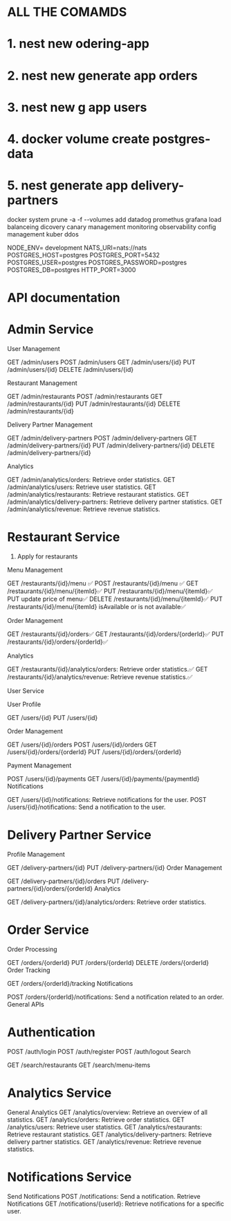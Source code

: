 #   ALL THE COMAMDS

# 1. nest new odering-app
# 2. nest new generate app orders
# 3. nest new g app users
# 4. docker volume create postgres-data
# 5. nest generate app delivery-partners

 docker system prune -a -f --volumes
 add datadog promethus grafana
 load balanceing
 dicovery
 canary management
 monitoring observability
 config management
 kuber
 ddos
 
NODE_ENV= development
NATS_URI=nats://nats
POSTGRES_HOST=postgres
POSTGRES_PORT=5432
POSTGRES_USER=postgres
POSTGRES_PASSWORD=postgres
POSTGRES_DB=postgres
HTTP_PORT=3000

# API documentation

# Admin Service

User Management

GET /admin/users
POST /admin/users
GET /admin/users/{id}
PUT /admin/users/{id}
DELETE /admin/users/{id}

Restaurant Management

GET /admin/restaurants
POST /admin/restaurants
GET /admin/restaurants/{id}
PUT /admin/restaurants/{id}
DELETE /admin/restaurants/{id}

Delivery Partner Management

GET /admin/delivery-partners
POST /admin/delivery-partners
GET /admin/delivery-partners/{id}
PUT /admin/delivery-partners/{id}
DELETE /admin/delivery-partners/{id}

Analytics

GET /admin/analytics/orders: Retrieve order statistics.
GET /admin/analytics/users: Retrieve user statistics.
GET /admin/analytics/restaurants: Retrieve restaurant statistics.
GET /admin/analytics/delivery-partners: Retrieve delivery partner statistics.
GET /admin/analytics/revenue: Retrieve revenue statistics.




# Restaurant Service
1. Apply for restaurants

Menu Management


GET /restaurants/{id}/menu ✅
POST /restaurants/{id}/menu ✅
GET /restaurants/{id}/menu/{itemId}✅
PUT /restaurants/{id}/menu/{itemId}✅
PUT update price of menu✅
DELETE /restaurants/{id}/menu/{itemId}✅
PUT /restaurants/{id}/menu/{itemId} isAvailable or is not available✅

Order Management

GET /restaurants/{id}/orders✅
GET /restaurants/{id}/orders/{orderId}✅
PUT /restaurants/{id}/orders/{orderId}✅

Analytics

GET /restaurants/{id}/analytics/orders: Retrieve order statistics.✅
GET /restaurants/{id}/analytics/revenue: Retrieve revenue statistics.✅


User Service

User Profile

GET /users/{id}
PUT /users/{id}

Order Management

GET /users/{id}/orders
POST /users/{id}/orders
GET /users/{id}/orders/{orderId}
PUT /users/{id}/orders/{orderId}


Payment Management

POST /users/{id}/payments
GET /users/{id}/payments/{paymentId}
Notifications

GET /users/{id}/notifications: Retrieve notifications for the user.
POST /users/{id}/notifications: Send a notification to the user.

# Delivery Partner Service

Profile Management

GET /delivery-partners/{id}
PUT /delivery-partners/{id}
Order Management

GET /delivery-partners/{id}/orders
PUT /delivery-partners/{id}/orders/{orderId}
Analytics

GET /delivery-partners/{id}/analytics/orders: Retrieve order statistics.

# Order Service
Order Processing

GET /orders/{orderId}
PUT /orders/{orderId}
DELETE /orders/{orderId}
Order Tracking

GET /orders/{orderId}/tracking
Notifications

POST /orders/{orderId}/notifications: Send a notification related to an order.
General APIs
# Authentication

POST /auth/login
POST /auth/register
POST /auth/logout
Search

GET /search/restaurants
GET /search/menu-items

# Analytics Service
General Analytics
GET /analytics/overview: Retrieve an overview of all statistics.
GET /analytics/orders: Retrieve order statistics.
GET /analytics/users: Retrieve user statistics.
GET /analytics/restaurants: Retrieve restaurant statistics.
GET /analytics/delivery-partners: Retrieve delivery partner statistics.
GET /analytics/revenue: Retrieve revenue statistics.

# Notifications Service
Send Notifications
POST /notifications: Send a notification.
Retrieve Notifications
GET /notifications/{userId}: Retrieve notifications for a specific user.